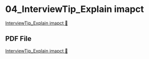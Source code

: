 # 04_InterviewTip_Explain imapct

[InterviewTip_Explain imapct 🔗](https://www.coursera.org/learn/cloud-security-risks-identify-and-protect-against-threats/supplement/wMA8l/interview-tip-explain-impact)

## PDF File

[InterviewTip_Explain imapct 🔗](https://1drv.ms/b/c/526c45566c8c239a/EW0AClnavIBCi5LScFlz6dABGctIZFh5gyesxMVzuf6WBg?e=mBYc1y)
